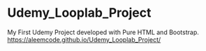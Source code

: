 # Udemy_Looplab_Project
My First Udemy Project developed with Pure HTML and Bootstrap.
https://aleemcode.github.io/Udemy_Looplab_Project/
